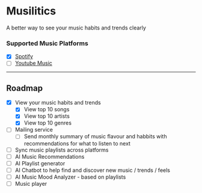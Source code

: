 # Musilitics

A better way to see your music habits and trends clearly

### Supported Music Platforms
- [X] [Spotify](https://www.spotify.com/)
- [ ] [Youtube Music](https://music.youtube.com/)

----
## Roadmap

- [x] View your music habits and trends
  - [x] View top 10 songs
  - [x] View top 10 artists
  - [x] View top 10 genres
- [ ] Mailing service
  - [ ] Send monthly summary of music flavour and habbits with recommendations for what to listen to next
- [ ] Sync music playlists across platforms
- [ ] AI Music Recommendations
- [ ] AI Playlist generator
- [ ] AI Chatbot to help find and discover new music / trends / feels
- [ ] AI Music Mood Analyzer - based on playlists
- [ ] Music player
